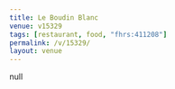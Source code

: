 ```yaml
---
title: Le Boudin Blanc
venue: v15329
tags: [restaurant, food, "fhrs:411208"]
permalink: /v/15329/
layout: venue
---
```

null